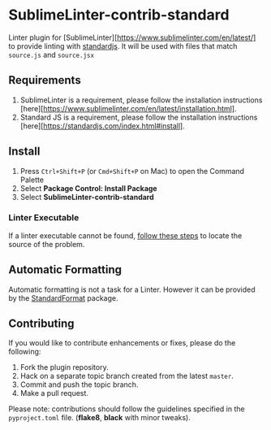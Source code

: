 # SublimeLinter-contrib-standard

Linter plugin for [SublimeLinter][https://www.sublimelinter.com/en/latest/] to provide linting with [standardjs](https://standardjs.com/). It will be used with files that match `source.js` and `source.jsx`

## Requirements

1. SublimeLinter is a requirement, please follow the installation instructions [here][https://www.sublimelinter.com/en/latest/installation.html].
2. Standard JS is a requirement, please follow the installation instructions [here][https://standardjs.com/index.html#install].

## Install

1. Press `Ctrl+Shift+P` (or `Cmd+Shift+P` on Mac) to open the Command Palette
2. Select **Package Control: Install Package**
3. Select **SublimeLinter-contrib-standard**

### Linter Executable

If a linter executable cannot be found, [follow these steps](http://sublimelinter.readthedocs.org/en/latest/troubleshooting.html#finding-a-linter-executable) to locate the source of the problem.

## Automatic Formatting

Automatic formatting is not a task for a Linter. However it can be provided by the [StandardFormat](https://packagecontrol.io/packages/StandardFormat) package.

## Contributing

If you would like to contribute enhancements or fixes, please do the following:

1. Fork the plugin repository.
2. Hack on a separate topic branch created from the latest `master`.
3. Commit and push the topic branch.
4. Make a pull request.

Please note: contributions should follow the guidelines specified in the `pyproject.toml` file. (**flake8**, **black** with minor tweaks).

